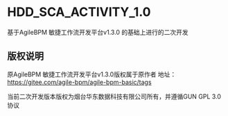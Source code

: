 # HDD_SCA_ACTIVITY_1.0

基于AgileBPM 敏捷工作流开发平台v1.3.0 的基础上进行的二次开发

## 版权说明

原AgileBPM 敏捷工作流开发平台v1.3.0版权属于原作者
地址：https://gitee.com/agile-bpm/agile-bpm-basic/tags

当前二次开发版本版权为烟台华东数据科技有限公司所有，并遵循GUN GPL 3.0 协议
